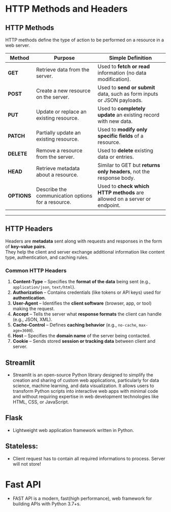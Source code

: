 # HTTP Methods and Headers

## **HTTP Methods**

HTTP methods define the type of action to be performed on a resource in a web server.

| **Method** | **Purpose** | **Simple Definition** |
|-------------|--------------|------------------------|
| **GET** | Retrieve data from the server. | Used to **fetch or read** information (no data modification). |
| **POST** | Create a new resource on the server. | Used to **send or submit** data, such as form inputs or JSON payloads. |
| **PUT** | Update or replace an existing resource. | Used to **completely update** an existing record with new data. |
| **PATCH** | Partially update an existing resource. | Used to **modify only specific fields** of a resource. |
| **DELETE** | Remove a resource from the server. | Used to **delete** existing data or entries. |
| **HEAD** | Retrieve metadata about a resource. | Similar to GET but **returns only headers**, not the response body. |
| **OPTIONS** | Describe the communication options for a resource. | Used to **check which HTTP methods** are allowed on a server or endpoint. |

---

## **HTTP Headers**

Headers are **metadata** sent along with requests and responses in the form of **key–value pairs**.  
They help the client and server exchange additional information like content type, authentication, and caching rules.

### **Common HTTP Headers**
1. **Content-Type** – Specifies the **format of the data** being sent (e.g., `application/json`, `text/html`).
2. **Authorization** – Contains credentials (like tokens or API keys) used for **authentication**.
3. **User-Agent** – Identifies the **client software** (browser, app, or tool) making the request.
4. **Accept** – Tells the server what **response formats** the client can handle (e.g., JSON, XML).
5. **Cache-Control** – Defines **caching behavior** (e.g., `no-cache`, `max-age=3600`).
6. **Host** – Specifies the **domain name** of the server being contacted.
7. **Cookie** – Sends stored **session or tracking data** between client and server.
 

## Streamlit
- Streamlit is an open-source Python library designed to simplify the creation and sharing of custom web applications, particularly for data science, machine learning, and data visualization. It allows users to transform Python scripts into interactive web apps with minimal code and without requiring expertise in web development technologies like HTML, CSS, or JavaScript. 

## Flask 
- Lightweight web application framework written in Python. 

## Stateless: 
- Client request has to contain all required informations to process. Server will not store! 

# Fast API
- FAST API is a modern, fast(high performance), web framework for building APIs with Python 3.7+s. 

